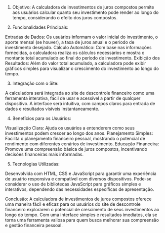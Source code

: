 1. Objetivo:
A calculadora de investimentos de juros compostos permite aos usuários calcular quanto seu investimento pode render ao longo do tempo, considerando o efeito dos juros compostos.

2. Funcionalidades Principais:

Entradas de Dados: Os usuários informam o valor inicial do investimento, o aporte mensal (se houver), a taxa de juros anual e o período de investimento desejado.
Cálculo Automático: Com base nas informações fornecidas, a calculadora realiza os cálculos necessários e mostra o montante total acumulado ao final do período de investimento.
Exibição dos Resultados: Além do valor total acumulado, a calculadora pode exibir gráficos simples para visualizar o crescimento do investimento ao longo do tempo.

3. Integração com o Site:

A calculadora será integrada ao site de descontrole financeiro como uma ferramenta interativa, fácil de usar e acessível a partir de qualquer dispositivo.
A interface será intuitiva, com campos claros para entrada de dados e resultados visíveis instantaneamente.

4. Benefícios para os Usuários:

Visualização Clara: Ajuda os usuários a entenderem como seus investimentos podem crescer ao longo dos anos.
Planejamento Simples: Facilita o planejamento financeiro pessoal, mostrando o potencial de rendimento com diferentes cenários de investimento.
Educação Financeira: Promove uma compreensão básica de juros compostos, incentivando decisões financeiras mais informadas.

5. Tecnologias Utilizadas:

Desenvolvida com HTML, CSS e JavaScript para garantir uma experiência de usuário responsiva e compatível com diversos dispositivos.
Pode-se considerar o uso de bibliotecas JavaScript para gráficos simples e interativos, dependendo das necessidades específicas de apresentação.

Conclusão:
A calculadora de investimentos de juros compostos oferece uma maneira fácil e eficaz para os usuários do site de descontrole financeiro explorarem o potencial de crescimento de seus investimentos ao longo do tempo. Com uma interface simples e resultados imediatos, ela se torna uma ferramenta valiosa para quem busca melhorar sua compreensão e gestão financeira pessoal.
